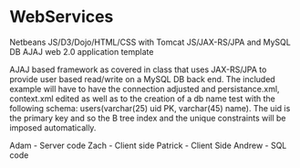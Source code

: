 # WebServices
Netbeans JS/D3/Dojo/HTML/CSS with Tomcat JS/JAX-RS/JPA and MySQL DB AJAJ web 2.0 application template

AJAJ based framework as covered in class that uses JAX-RS/JPA to provide user based read/write on a MySQL DB back end.  The included example will have to have the connection adjusted and persistance.xml, context.xml edited as well as to the creation of a db name test with the following schema: users(varchar(25) uid PK, varchar(45) name).  The uid is the primary key and so the B tree index and the unique constraints will be imposed automatically.

Adam - Server code
Zach - Client side
Patrick - Client Side
Andrew - SQL code
